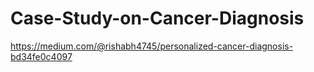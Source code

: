 # Case-Study-on-Cancer-Diagnosis
https://medium.com/@rishabh4745/personalized-cancer-diagnosis-bd34fe0c4097
